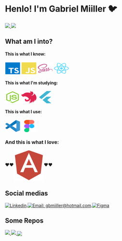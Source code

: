 # Henlo! I'm Gabriel Miiller 🐦

<div>
  <a href="https://github.com/gabriel-hsmiiller/">
    <img width="430em" src="https://github-readme-stats.vercel.app/api?username=gabriel-hsmiiller&show_icons=true&theme=nightowl&custom_title=GITHUB%20STATS%3A%20Gabriel%20Miiller&bg_color=35,1a1a1a,2f2f2f" />
  </a>
  
  <a href="https://github.com/gabriel-hsmiiller/">
    <img width="420em" src="https://github-readme-stats.vercel.app/api/top-langs?username=gabriel-hsmiiller&layout=compact&langs_count=4&theme=nightowl&custom_title=My%20best%20langs&bg_color=125,1a1a1a,2f2f2f" />
  </a>
</div>

  ## What am I into?
<div>
  
  #### This is what I know:
  <img align="center" height="40" width="50" alt="Typescript" src="https://github.com/devicons/devicon/blob/master/icons/typescript/typescript-plain.svg" />
  <img align="center" height="40" width="50" alt="Javascript" src="https://github.com/devicons/devicon/blob/master/icons/javascript/javascript-plain.svg" />
  <img align="center" height="40" width="50" alt="Sass" src="https://github.com/devicons/devicon/blob/master/icons/sass/sass-original.svg" />
  <img align="center" height="40" width="50" alt="React" src="https://github.com/devicons/devicon/blob/master/icons/react/react-original.svg" />
  
  #### This is what I'm studying:
  <img align="center" height="40" width="50" alt="NodeJS" src="https://github.com/devicons/devicon/blob/master/icons/nodejs/nodejs-plain.svg" />
  <img align="center" height="40" width="50" alt="NestJS" src="https://github.com/devicons/devicon/blob/master/icons/nestjs/nestjs-plain.svg" />
  <img align="center" height="40" width="50" alt="Flutter" src="https://github.com/devicons/devicon/blob/master/icons/flutter/flutter-plain.svg" />
  
  #### This is what I use:
  <img align="center" height="40" width="50" alt="VSCode" src="https://github.com/devicons/devicon/blob/master/icons/vscode/vscode-original.svg" />
  <img align="center" height="40" width="50" alt="Figma" src="https://github.com/devicons/devicon/blob/master/icons/figma/figma-original.svg" />
  
  ### And this is what I love:
  ❤❤<img align="center" height="100" width="100" alt="Angular" src="https://github.com/devicons/devicon/blob/master/icons/angularjs/angularjs-plain.svg" />❤❤
</div>

  ## Social medias
<div>
  <a href="https://linkedin.com/in/gabriel-henrique-da-silva-miiller-a3b922178" target="_blank">
    <img align="center" alt="Linkedin" src="https://img.shields.io/badge/-Linkedin-0e76a8?style=for-the-badge&logo=linkedin" />
  </a>
  
  <a href="mailto:gbmiiller@hotmail.com" target="_blank">
    <img align="center" alt="Email: gbmiiller@hotmail.com" src="https://img.shields.io/badge/-Email-white?style=for-the-badge&logo=gmail" />
  </a>
  
  <a href="https://www.figma.com/files/user/804133248186476251?fuid=804133248186476251" target="_blank">
    <img align="center" alt="Figma" src="https://img.shields.io/badge/-Figma-1a1a1a?style=for-the-badge&logo=figma" />
  </a>
  
</div>

  ## Some Repos

<div>
  <a href="https://github.com/gabriel-hsmiiller/AwsChallengeFront">
    <img width="420em" src="https://github-readme-stats.vercel.app/api/pin/?username=gabriel-hsmiiller&repo=AwsChallengeFront&show_icons=true&theme=nightowl&bg_color=35,1a1a1a,2f2f2f" />
  </a>
  
  <a href="https://github.com/gabriel-hsmiiller/AwsChallengeBackend">
    <img width="420em" src="https://github-readme-stats.vercel.app/api/pin/?username=gabriel-hsmiiller&repo=AwsChallengeBackend&show_icons=true&theme=nightowl&bg_color=35,1a1a1a,2f2f2f" />
  </a>
  
  <a href="https://github.com/gabriel-hsmiiller/ResumeOnline">
    <img width="420em" align="center" src="https://github-readme-stats.vercel.app/api/pin/?username=gabriel-hsmiiller&repo=ResumeOnline&show_icons=true&theme=nightowl&bg_color=35,1a1a1a,2f2f2f" />
  </a>
</div>

